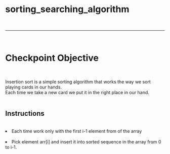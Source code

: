 # sorting_searching_algorithm
<br><hr><br>
<h1>Checkpoint Objective</h1>
 <br>

Insertion sort is a simple sorting algorithm that works the way we sort playing cards in our hands.<br> Each time we take a new card we put it in the right place in our hand. <br><br>
<h2>Instructions</h2><br>

<li>Each time work only with the first i-1 element from of the array</li><br>
<li>Pick element arr[i] and insert it into sorted sequence in the array from 0 to i-1.</li>
